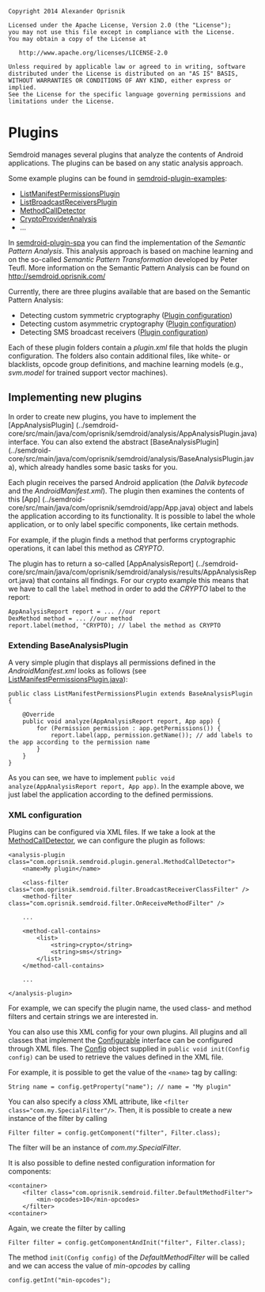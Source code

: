     Copyright 2014 Alexander Oprisnik

    Licensed under the Apache License, Version 2.0 (the "License");
    you may not use this file except in compliance with the License.
    You may obtain a copy of the License at

       http://www.apache.org/licenses/LICENSE-2.0

    Unless required by applicable law or agreed to in writing, software
    distributed under the License is distributed on an "AS IS" BASIS,
    WITHOUT WARRANTIES OR CONDITIONS OF ANY KIND, either express or implied.
    See the License for the specific language governing permissions and
    limitations under the License.
    
# Plugins

Semdroid manages several plugins that analyze the contents of Android applications.
The plugins can be based on any static analysis approach.

Some example plugins can be found in [semdroid-plugin-examples](../semdroid-plugin-examples):

* [ListManifestPermissionsPlugin](../semdroid-plugin-examples/src/main/java/com/oprisnik/semdroid/plugin/general/ListManifestPermissionsPlugin.java)
* [ListBroadcastReceiversPlugin](../semdroid-plugin-examples/src/main/java/com/oprisnik/semdroid/plugin/general/ListBroadcastReceiversPlugin.java)
* [MethodCallDetector](../semdroid-plugin-examples/src/main/java/com/oprisnik/semdroid/plugin/general/MethodCallDetector.java)
* [CryptoProviderAnalysis](../semdroid-plugin-examples/src/main/java/com/oprisnik/semdroid/plugin/crypto/CryptoProviderAnalysis.java)
* ...


In [semdroid-plugin-spa](../semdroid-plugin-spa) you can find the implementation of the *Semantic Pattern Analysis*.
This analysis approach is based on machine learning and on the so-called *Semantic Pattern Transformation* developed
by Peter Teufl.
More information on the Semantic Pattern Analysis can be found on http://semdroid.oprisnik.com/

Currently, there are three plugins available that are based on the Semantic Pattern Analysis:

* Detecting custom symmetric cryptography 
([Plugin configuration](../semdroid-server/src/main/webapp/WEB-INF/plugins/custom_symm_crypto/))
* Detecting custom asymmetric cryptography 
([Plugin configuration](../semdroid-server/src/main/webapp/WEB-INF/plugins/custom_asymm_crypto/))
* Detecting SMS broadcast receivers
([Plugin configuration](../semdroid-server/src/main/webapp/WEB-INF/plugins/sms_receiver/))

Each of these plugin folders contain a *plugin.xml* file that holds the plugin configuration.
The folders also contain additional files, like white- or blacklists, opcode group definitions,
and machine learning models (e.g., *svm.model* for trained support vector machines).


## Implementing new plugins

In order to create new plugins, you have to implement the [AppAnalysisPlugin]
(../semdroid-core/src/main/java/com/oprisnik/semdroid/analysis/AppAnalysisPlugin.java) interface.
You can also extend the abstract [BaseAnalysisPlugin]
(../semdroid-core/src/main/java/com/oprisnik/semdroid/analysis/BaseAnalysisPlugin.java), 
which already handles some basic tasks for you.

Each plugin receives the parsed Android application (the *Dalvik bytecode* and the *AndroidManifest.xml*).
The plugin then examines the contents of this [App]
(../semdroid-core/src/main/java/com/oprisnik/semdroid/app/App.java) object and labels the application 
according to its functionality.
It is possible to label the whole application, or to only label specific components, like certain
methods.

For example, if the plugin finds a method that performs cryptographic operations, it can label
this method as *CRYPTO*.

The plugin has to return a so-called [AppAnalysisReport]
(../semdroid-core/src/main/java/com/oprisnik/semdroid/analysis/results/AppAnalysisReport.java)
 that contains all findings.
For our crypto example this means that we have to call the ``label`` method in order to add the *CRYPTO*
label to the report:

    AppAnalysisReport report = ... //our report
    DexMethod method = ... //our method
    report.label(method, "CRYPTO); // label the method as CRYPTO
    
### Extending BaseAnalysisPlugin


A very simple plugin that displays all permissions defined in the *AndroidManifest.xml* looks as follows
(see [ListManifestPermissionsPlugin.java](../semdroid-plugin-examples/src/main/java/com/oprisnik/semdroid/plugin/general/ListManifestPermissionsPlugin.java)):

    public class ListManifestPermissionsPlugin extends BaseAnalysisPlugin {
    
        @Override
        public void analyze(AppAnalysisReport report, App app) {
            for (Permission permission : app.getPermissions()) {
                report.label(app, permission.getName()); // add labels to the app according to the permission name
            }
        }
    }

As you can see, we have to implement `public void analyze(AppAnalysisReport report, App app)`.
In the example above, we just label the application according to the defined permissions.


### XML configuration

Plugins can be configured via XML files.
If we take a look at the [MethodCallDetector](../semdroid-plugin-examples/src/main/java/com/oprisnik/semdroid/plugin/general/MethodCallDetector.java),
we can configure the plugin as follows:

    <analysis-plugin class="com.oprisnik.semdroid.plugin.general.MethodCallDetector">
        <name>My plugin</name>

        <class-filter class="com.oprisnik.semdroid.filter.BroadcastReceiverClassFilter" />
        <method-filter class="com.oprisnik.semdroid.filter.OnReceiveMethodFilter" />
        
        ...
        
        <method-call-contains>
            <list>
                <string>crypto</string>
                <string>sms</string>
            </list>
        </method-call-contains>

        ...
        
    </analysis-plugin>
    
For example, we can specify the plugin name, the used class- and method filters 
and certain strings we are interested in.

You can also use this XML config for your own plugins.
All plugins and all classes that implement the 
[Configurable](../semdroid-core/src/main/java/com/oprisnik/semdroid/config/Configurable.java) 
interface can be configured through XML files.
The [Config](../semdroid-core/src/main/java/com/oprisnik/semdroid/config/Config.java) object supplied
 in `public void init(Config config)` can be used to retrieve the values defined in the XML file.

For example, it is possible to get the value of the `<name>` tag by calling:

    String name = config.getProperty("name"); // name = "My plugin"
    
You can also specify a *class* XML attribute, like `<filter class="com.my.SpecialFilter"/>`.
Then, it is possible to create a new instance of the filter by calling

    Filter filter = config.getComponent("filter", Filter.class);
    
The filter will be an instance of *com.my.SpecialFilter*.

It is also possible to define nested configuration information for components:

    <container>
        <filter class="com.oprisnik.semdroid.filter.DefaultMethodFilter">
            <min-opcodes>10</min-opcodes>
        </filter>
    <container>
    
Again, we create the filter by calling

    Filter filter = config.getComponentAndInit("filter", Filter.class);

The method `init(Config config)` of the *DefaultMethodFilter* will be called and we can access
the value of *min-opcodes* by calling

    config.getInt("min-opcodes");



